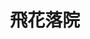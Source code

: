 ---
title: "飛花落院"
description: "飛花落院"
layout: shop
keywords:
  - 美食競賽
  - 台灣美食
  - 美食精選
datePublished: "2025-06-30"
dateModified: "2025-07-07"
city: "台中市"
district: "新社區"
address: "台中市新社區中興嶺街一段111號"
phone: "0425822388"
geo: "24.209141385848643, 120.78521764689926"
google_map: "https://maps.app.goo.gl/ewBeFDS5eq3NURGv7"
footinder: "https://footinder.com.tw/%e5%8f%b0%e4%b8%ad%e5%b8%82%e6%96%b0%e7%a4%be%e5%8d%80/410/"
official: "https://www.inflorescence.com.tw/index.html"
award:
  - name: "500盤"
    year: "2024"
    entries:
      - dishes:
          - "青柚甜蝦燉大根"
          - "淺草甘露車海老"

---
